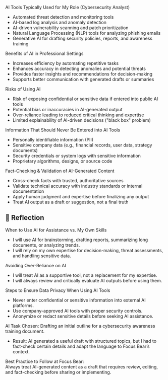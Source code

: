 AI Tools Typically Used for My Role (Cybersecurity Analyst)
- Automated threat detection and monitoring tools  
- AI-based log analysis and anomaly detection  
- AI-driven vulnerability scanning and patch prioritization  
- Natural Language Processing (NLP) tools for analyzing phishing emails  
- Generative AI for drafting security policies, reports, and awareness training  

Benefits of AI in Professional Settings  
- Increases efficiency by automating repetitive tasks  
- Enhances accuracy in detecting anomalies and potential threats  
- Provides faster insights and recommendations for decision-making  
- Supports better communication with generated drafts or summaries  

Risks of Using AI  
- Risk of exposing confidential or sensitive data if entered into public AI tools  
- Potential bias or inaccuracies in AI-generated output  
- Over-reliance leading to reduced critical thinking and expertise  
- Limited explainability of AI-driven decisions ("black box" problem)  

Information That Should Never Be Entered into AI Tools  
- Personally identifiable information (PII)  
- Sensitive company data (e.g., financial records, user data, strategy documents)  
- Security credentials or system logs with sensitive information  
- Proprietary algorithms, designs, or source code  

Fact-Checking & Validation of AI-Generated Content  
- Cross-check facts with trusted, authoritative sources  
- Validate technical accuracy with industry standards or internal documentation  
- Apply human judgment and expertise before finalizing any output  
- Treat AI output as a draft or suggestion, not a final truth  


## 📝 Reflection

When to Use AI for Assistance vs. My Own Skills  
- I will use AI for brainstorming, drafting reports, summarizing long documents, or analyzing trends.  
- I will rely on my own expertise for decision-making, threat assessments, and handling sensitive data.  

Avoiding Over-Reliance on AI  
- I will treat AI as a supportive tool, not a replacement for my expertise.  
- I will always review and critically evaluate AI outputs before using them.  

Steps to Ensure Data Privacy When Using AI Tools  
- Never enter confidential or sensitive information into external AI platforms.  
- Use company-approved AI tools with proper security controls.  
- Anonymize or redact sensitive details before seeking AI assistance.  


AI Task Chosen: Drafting an initial outline for a cybersecurity awareness training document.  
- Result: AI generated a useful draft with structured topics, but I had to fact-check certain details and adapt the language to Focus Bear’s context.  

Best Practice to Follow at Focus Bear:  
Always treat AI-generated content as a draft that requires review, editing, and fact-checking before sharing or implementing.  

